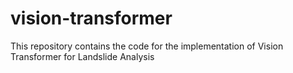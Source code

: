 # vision-transformer
This repository contains the code for the implementation of Vision Transformer for Landslide Analysis
